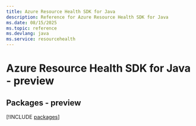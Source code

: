 ```yaml
---
title: Azure Resource Health SDK for Java
description: Reference for Azure Resource Health SDK for Java
ms.date: 08/15/2025
ms.topic: reference
ms.devlang: java
ms.service: resourcehealth
---
```

# Azure Resource Health SDK for Java - preview
## Packages - preview
[!INCLUDE [packages](resource-health-index.md)]